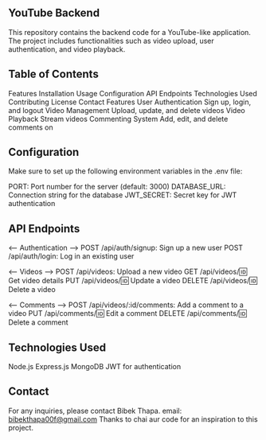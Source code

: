 ## YouTube Backend

This repository contains the backend code for a YouTube-like application. The project includes functionalities such as video upload, user authentication, and video playback.

## Table of Contents

Features
Installation
Usage
Configuration
API Endpoints
Technologies Used
Contributing
License
Contact
Features
User Authentication
Sign up, login, and logout
Video Management
Upload, update, and delete videos
Video Playback
Stream videos
Commenting System
Add, edit, and delete comments on

## Configuration

Make sure to set up the following environment variables in the .env file:

PORT: Port number for the server (default: 3000)
DATABASE_URL: Connection string for the database
JWT_SECRET: Secret key for JWT authentication

## API Endpoints

<-- Authentication -->
POST /api/auth/signup: Sign up a new user
POST /api/auth/login: Log in an existing user

<-- Videos -->
POST /api/videos: Upload a new video
GET /api/videos/:id: Get video details
PUT /api/videos/:id: Update a video
DELETE /api/videos/:id: Delete a video

<-- Comments -->
POST /api/videos/:id/comments: Add a comment to a video
PUT /api/comments/:id: Edit a comment
DELETE /api/comments/:id: Delete a comment

## Technologies Used

Node.js
Express.js
MongoDB
JWT for authentication

## Contact

For any inquiries, please contact Bibek Thapa.
email: bibekthapa00f@gmail.com
Thanks to chai aur code for an inspiration to this project.